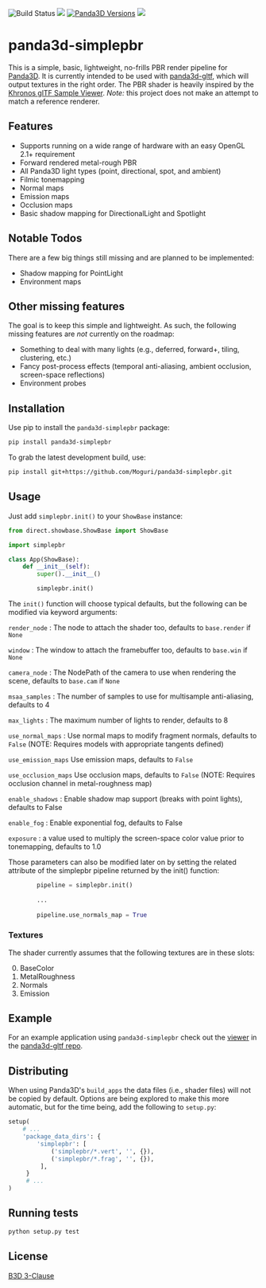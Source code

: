 ![Build Status](https://github.com/Moguri/panda3d-simplepbr/workflows/Pipeline/badge.svg)
[![](https://img.shields.io/pypi/pyversions/panda3d_simplepbr.svg)](https://pypi.org/project/panda3d_simplepbr/)
[![Panda3D Versions](https://img.shields.io/badge/panda3d-1.10%20%7C%201.11-blue.svg)](https://www.panda3d.org/)
[![](https://img.shields.io/github/license/Moguri/panda3d-simplepbr.svg)](https://choosealicense.com/licenses/bsd-3-clause/)

# panda3d-simplepbr

This is a simple, basic, lightweight, no-frills PBR render pipeline for [Panda3D](https://www.panda3d.org/).
It is currently intended to be used with [panda3d-gltf](https://github.com/Moguri/panda3d-gltf), which will output textures in the right order.
The PBR shader is heavily inspired by the [Khronos glTF Sample Viewer](https://github.com/KhronosGroup/glTF-Sample-Viewer).
*Note:* this project does not make an attempt to match a reference renderer.

## Features
* Supports running on a wide range of hardware with an easy OpenGL 2.1+ requirement
* Forward rendered metal-rough PBR
* All Panda3D light types (point, directional, spot, and ambient)
* Filmic tonemapping 
* Normal maps
* Emission maps
* Occlusion maps
* Basic shadow mapping for DirectionalLight and Spotlight

## Notable Todos
There are a few big things still missing and are planned to be implemented:

* Shadow mapping for PointLight
* Environment maps

## Other missing features
The goal is to keep this simple and lightweight.
As such, the following missing features are *not* currently on the roadmap:

* Something to deal with many lights (e.g., deferred, forward+, tiling, clustering, etc.)
* Fancy post-process effects (temporal anti-aliasing, ambient occlusion, screen-space reflections)
* Environment probes

## Installation

Use pip to install the `panda3d-simplepbr` package:

```bash
pip install panda3d-simplepbr
```

To grab the latest development build, use:

```bash
pip install git+https://github.com/Moguri/panda3d-simplepbr.git

```

## Usage

Just add `simplepbr.init()` to your `ShowBase` instance:

```python
from direct.showbase.ShowBase import ShowBase

import simplepbr

class App(ShowBase):
    def __init__(self):
        super().__init__()

        simplepbr.init()
```

The `init()` function will choose typical defaults, but the following can be modified via keyword arguments:

`render_node`
: The node to attach the shader too, defaults to `base.render` if `None`

`window`
: The window to attach the framebuffer too, defaults to `base.win` if `None`

`camera_node`
: The NodePath of the camera to use when rendering the scene, defaults to `base.cam` if `None`

`msaa_samples`
: The number of samples to use for multisample anti-aliasing, defaults to 4

`max_lights`
: The maximum number of lights to render, defaults to 8

`use_normal_maps`
: Use normal maps to modify fragment normals, defaults to `False` (NOTE: Requires models with appropriate tangents defined)

 `use_emission_maps`
 Use emission maps, defaults to `False`

`use_occlusion_maps`
Use occlusion maps, defaults to `False` (NOTE: Requires occlusion channel in metal-roughness map)

`enable_shadows`
: Enable shadow map support (breaks with point lights), defaults to False

`enable_fog`
: Enable exponential fog, defaults to False

`exposure`
: a value used to multiply the screen-space color value prior to tonemapping, defaults to 1.0

Those parameters can also be modified later on by setting the related attribute of the simplepbr pipeline returned by the init() function:

```python
        pipeline = simplepbr.init()
        
        ...
        
        pipeline.use_normals_map = True
```

### Textures

The shader currently assumes that the following textures are in these slots:

0. BaseColor
1. MetalRoughness
2. Normals
3. Emission

## Example

For an example application using `panda3d-simplepbr` check out the [viewer](https://github.com/Moguri/panda3d-gltf/blob/master/gltf/viewer.py) in the [panda3d-gltf repo](https://github.com/Moguri/panda3d-gltf).

## Distributing

When using Panda3D's `build_apps` the data files (i.e., shader files) will not be copied by default.
Options are being explored to make this more automatic, but for the time being, add the following to `setup.py`:

```python
setup(
    # ...
    'package_data_dirs': {
        'simplepbr': [
            ('simplepbr/*.vert', '', {}),
            ('simplepbr/*.frag', '', {}),
         ],
     }
     # ...
)
```

## Running tests
```bash
python setup.py test
```

## License
[B3D 3-Clause](https://choosealicense.com/licenses/bsd-3-clause/)

